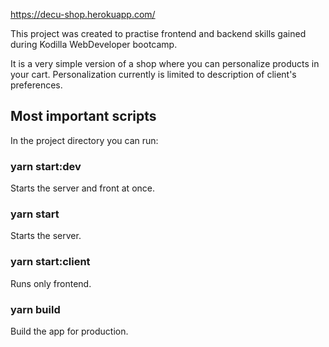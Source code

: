 https://decu-shop.herokuapp.com/

This project was created to practise frontend and backend skills gained during Kodilla WebDeveloper bootcamp.

It is a very simple version of a shop where you can personalize products in your cart. Personalization currently is limited to description of client's preferences.

## Most important scripts

In the project directory you can run:

### yarn start:dev

Starts the server and front at once.

### yarn start

Starts the server.

### yarn start:client

Runs only frontend.

### yarn build

Build the app for production.
